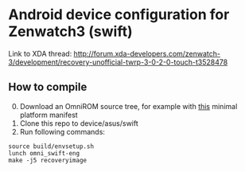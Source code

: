 # Android device configuration for Zenwatch3 (swift)

Link to XDA thread: http://forum.xda-developers.com/zenwatch-3/development/recovery-unofficial-twrp-3-0-2-0-touch-t3528478

## How to compile
0. Download an OmniROM source tree, for example with [this](https://github.com/minimal-manifest-twrp/platform_manifest_twrp_omni) minimal platform manifest
0. Clone this repo to device/asus/swift
0. Run following commands:
```
source build/envsetup.sh
lunch omni_swift-eng
make -j5 recoveryimage
```
